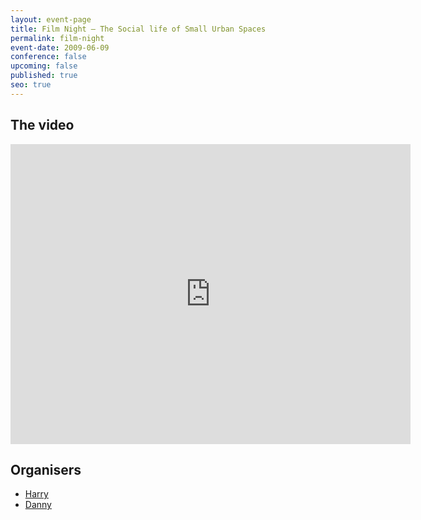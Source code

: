 ```yaml
---
layout: event-page
title: Film Night – The Social life of Small Urban Spaces
permalink: film-night
event-date: 2009-06-09
conference: false
upcoming: false
published: true
seo: true
---
```

## The video

<iframe src="https://archive.org/embed/social-life-of-small-urban-spaces" width="640" height="480" frameborder="0" webkitallowfullscreen="true" mozallowfullscreen="true" allowfullscreen></iframe>

## Organisers

* <a href="https://uxbri.org/about/#harry">Harry</a> 
* <a href="https://uxbri.org/about/#danny">Danny</a>
